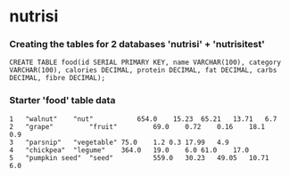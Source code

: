 # nutrisi

### Creating the tables for 2 databases 'nutrisi' + 'nutrisitest'

```CREATE TABLE food(id SERIAL PRIMARY KEY, name VARCHAR(100), category VARCHAR(100), calories DECIMAL, protein DECIMAL, fat DECIMAL, carbs DECIMAL, fibre DECIMAL);```

### Starter 'food' table data

```
1	"walnut"	"nut"	        654.0	 15.23	65.21	13.71	6.7
2	"grape"	        "fruit"	        69.0	0.72	0.16	18.1	0.9
3	"parsnip"	"vegetable"	75.0	1.2	0.3	17.99	4.9
4	"chickpea"	"legume"	364.0	19.0	6.0	61.0	17.0
5	"pumpkin seed"	"seed"          559.0	30.23	49.05	10.71	6.0
```
